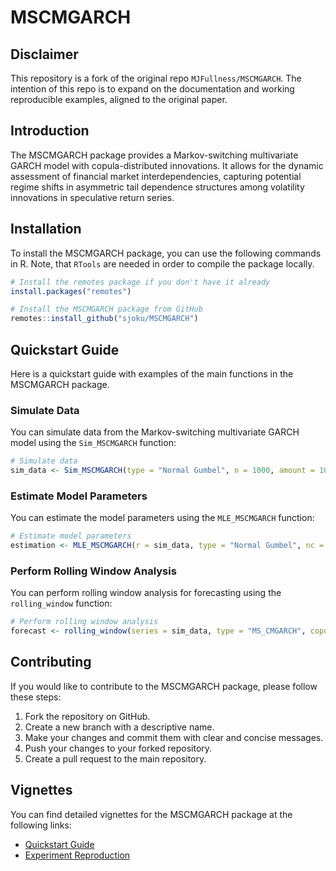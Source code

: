 # MSCMGARCH

## Disclaimer

This repository is a fork of the original repo ``MJFullness/MSCMGARCH``. The intention of this repo is to expand on the documentation and working reproducible examples, aligned to the original paper. 

## Introduction

The MSCMGARCH package provides a Markov-switching multivariate GARCH model with copula-distributed innovations. It allows for the dynamic assessment of financial market interdependencies, capturing potential regime shifts in asymmetric tail dependence structures among volatility innovations in speculative return series.

## Installation

To install the MSCMGARCH package, you can use the following commands in R. Note, that ``RTools`` are needed in order to compile the package locally. 

```R
# Install the remotes package if you don't have it already
install.packages("remotes")

# Install the MSCMGARCH package from GitHub
remotes::install_github("sjoku/MSCMGARCH")
```

## Quickstart Guide

Here is a quickstart guide with examples of the main functions in the MSCMGARCH package.

### Simulate Data

You can simulate data from the Markov-switching multivariate GARCH model using the `Sim_MSCMGARCH` function:

```R
# Simulate data
sim_data <- Sim_MSCMGARCH(type = "Normal Gumbel", n = 1000, amount = 10, true_par = c(0.9, 0.2, 12), lower_bound = c(0, 0, 1), upper_bound = c(1, 1, 17), nc = 1, seed = 123)
```

### Estimate Model Parameters

You can estimate the model parameters using the `MLE_MSCMGARCH` function:

```R
# Estimate model parameters
estimation <- MLE_MSCMGARCH(r = sim_data, type = "Normal Gumbel", nc = 1)
```

### Perform Rolling Window Analysis

You can perform rolling window analysis for forecasting using the `rolling_window` function:

```R
# Perform rolling window analysis
forecast <- rolling_window(series = sim_data, type = "MS_CMGARCH", copula_type = c(4, 4, 4), asymmetric = FALSE, window_length = 250, portfolio_weights = c(0.5, 0.5), signs = NULL, nc = 1)
```

## Contributing

If you would like to contribute to the MSCMGARCH package, please follow these steps:

1. Fork the repository on GitHub.
2. Create a new branch with a descriptive name.
3. Make your changes and commit them with clear and concise messages.
4. Push your changes to your forked repository.
5. Create a pull request to the main repository.

## Vignettes

You can find detailed vignettes for the MSCMGARCH package at the following links:

- [Quickstart Guide](vignettes/quickstart.html)
- [Experiment Reproduction](vignettes/experiment.html)
